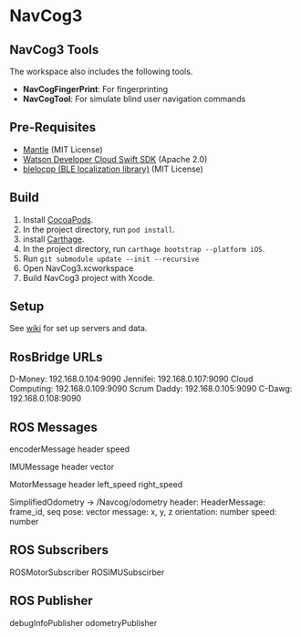 # NavCog3

## NavCog3 Tools
The workspace also includes the following tools.

- **NavCogFingerPrint**: For fingerprinting
- **NavCogTool**: For simulate blind user navigation commands

## Pre-Requisites

- [Mantle](https://github.com/Mantle/Mantle) (MIT License)
- [Watson Developer Cloud Swift SDK](https://github.com/watson-developer-cloud/swift-sdk) (Apache 2.0)
- [blelocpp (BLE localization library)](https://github.com/hulop/blelocpp) (MIT License)

## Build

1. Install [CocoaPods](https://cocoapods.org/).
2. In the project directory, run `pod install`.
3. install [Carthage](https://github.com/Carthage/Carthage).
4. In the project directory, run `carthage bootstrap --platform iOS`.
5. Run `git submodule update --init --recursive`
6. Open NavCog3.xcworkspace
7. Build NavCog3 project with Xcode.

## Setup

See [wiki](https://github.com/hulop/NavCogIOSv3/wiki) for set up servers and data.

## RosBridge URLs
D-Money: 192.168.0.104:9090
Jennifei: 192.168.0.107:9090
Cloud Computing: 192.168.0.109:9090
Scrum Daddy: 192.168.0.105:9090 
C-Dawg: 192.168.0.108:9090

## ROS Messages
encoderMessage
  header
  speed
  
IMUMessage
  header
  vector
  
MotorMessage
  header
  left_speed
  right_speed
  
SimplifiedOdometry -> /Navcog/odometry
  header: HeaderMessage: frame_id, seq
  pose: vector message: x, y, z
  orientation: number
  speed: number
  
## ROS Subscribers
ROSMotorSubscriber
ROSIMUSubscirber

## ROS Publisher
debugInfoPublisher
odometryPublisher

